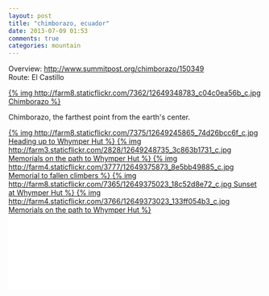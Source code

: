 ```yaml
---
layout: post
title: "chimborazo, ecuador"
date: 2013-07-09 01:53
comments: true
categories: mountain
---
```

Overview: <a href="http://www.summitpost.org/chimborazo/150349">http://www.summitpost.org/chimborazo/150349</a> <br />
Route: El Castillo <br />

<a href="http://farm8.staticflickr.com/7362/12649348783_340aff41ed_o.jpg">
  {% img http://farm8.staticflickr.com/7362/12649348783_c04c0ea56b_c.jpg Chimborazo %}
</a>

Chimborazo, the farthest point from the earth's center.

<a href="http://farm8.staticflickr.com/7375/12649245865_83aa3f891c_o.jpg">
  {% img http://farm8.staticflickr.com/7375/12649245865_74d26bcc6f_c.jpg Heading up to Whymper Hut %}
</a>

<a href="http://farm3.staticflickr.com/2828/12649248735_58c9cd0e66_o.jpg">
  {% img http://farm3.staticflickr.com/2828/12649248735_3c863b1731_c.jpg Memorials on the path to Whymper Hut %}
</a>

<a href="http://farm4.staticflickr.com/3777/12649375873_462b51cb82_o.jpg">
  {% img http://farm4.staticflickr.com/3777/12649375873_8e5bb49885_c.jpg Memorial to fallen climbers %}
</a>

<a href="http://farm8.staticflickr.com/7365/12649375023_d03da3d22a_o.jpg">
  {% img http://farm8.staticflickr.com/7365/12649375023_18c52d8e72_c.jpg Sunset at Whymper Hut %}
</a>

<a href="http://farm4.staticflickr.com/3766/12649373023_77c2a0d614_o.jpg">
  {% img http://farm4.staticflickr.com/3766/12649373023_133ff054b3_c.jpg Memorials on the path to Whymper Hut %}
</a>

<iframe src="//www.youtube.com/embed/4jV6PeSxpnM?rel=0" frameborder="0" allowfullscreen></iframe>